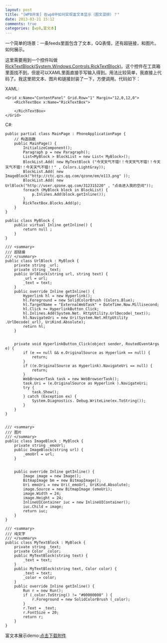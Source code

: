 ```yaml
---
layout: post
title: "[WP8开发] 在wp8中如何实现富文本显示（图文混排）？"
date: 2013-03-21 15:12
comments: true
categories: [wp8,富文本]
---
```


一个简单的场景：一条feeds里面包含了文本，QQ表情，还有超链接，和图片。如何展示。

这里需要用到一个控件叫做[RickTextBlock(System.Windows.Controls.RickTextBlock)](http://msdn.microsoft.com/zh-cn/library/system.windows.controls.richtextblock%28v=vs.95%29.aspx)。这个控件在工具箱里面找不到，但是可以XAML里面直接手写输入得到。用法比较简单，我直接上代码了。我这里把文本、图片和链接封装了一下，方便调用。代码如下：

<!--more -->

XAML:

    <Grid x:Name="ContentPanel" Grid.Row="1" Margin="12,0,12,0">
        <RichTextBox x:Name="RickTextBox">
            
        </RichTextBox>
    </Grid>

C#:


	public partial class MainPage : PhoneApplicationPage {
        // 构造函数
        public MainPage() {
            InitializeComponent();
            Paragraph p = new Paragraph();
            List<MyBlock > BlockList = new List< MyBlock>();
            BlockList.Add( new MyTextBlock ("今天天气不错!！今天天气不错!！今天天气不错!！今天天气不错!！" , Colors.LightGray));
            BlockList.Add( new ImageBlock("http://ctc.qzs.qq.com/qzone/em/e113.png" ));
            BlockList.Add( new UrlBlock("http://user.qzone.qq.com/312315220" , "点击进入我的空间"));
            foreach (MyBlock block in BlockList) {
                p.Inlines.Add(block.getInline());
            }
            RickTextBox.Blocks.Add(p);
        }
    }

    public class MyBlock {
        public virtual Inline getInline() {
            return null ;
        }
    }

    /// <summary>
    /// 超链接
    /// </summary>
    public class UrlBlock : MyBlock {
        private string _url;
        private string _text;
        public UrlBlock(string url, string text) {
            _url = url;
            _text = text;
        }
        public override Inline getInline() {
            Hyperlink hl = new Hyperlink();
            hl.Foreground = new SolidColorBrush (Colors.Blue);
            hl.TargetName = "ExternalWebTask" + DateTime.Now.Millisecond;
            hl.Click += HyperlinkButton_Click;
            hl.Inlines.Add(System.Net. HttpUtility.UrlDecode(_text));
            hl.NavigateUri = new Uri(System.Net.HttpUtility .UrlDecode(_url), UriKind.Absolute);
            return hl;
        }


        private void HyperlinkButton_Click(object sender, RoutedEventArgs e) {
            if (e == null && e.OriginalSource as Hyperlink == null) {
                return;
            }
            if ((e.OriginalSource as Hyperlink).NavigateUri == null) {
                return;
            }
            WebBrowserTask task = new WebBrowserTask();
            task.Uri = (e.OriginalSource as Hyperlink ).NavigateUri;
            try {
                task.Show();
            } catch (Exception ex) {
                System.Diagnostics. Debug.WriteLine(ex.ToString());
            }
        }
    }


    /// <summary>
    /// 图片
    /// </summary>
    public class ImageBlock : MyBlock {
        private string _emoUrl;
        public ImageBlock(string url) {
            _emoUrl = url;
        }


        public override Inline getInline() {
            Image image = new Image();
            BitmapImage bm = new BitmapImage();
            Uri emoUri = new Uri(_emoUrl, UriKind.Absolute);
            image.Source = new BitmapImage (emoUri);
            image.Width = 24;
            image.Height = 24;
            InlineUIContainer iuc = new InlineUIContainer();
            iuc.Child = image;
            return iuc;
        }
    }

    /// <summary>
    /// 纯文字
    /// </summary>
    public class MyTextBlock : MyBlock {
        private string _text;
        private Color _color;
        public MyTextBlock(string text) {
            _text = text;
        }
        public MyTextBlock(string text, Color color) {
            _text = text;
            _color = color;
        }
        public override Inline getInline() {
            Run r = new Run();
            if (_color.ToString() != "#00000000" ) {
                r.Foreground = new SolidColorBrush (_color);
            }
            r.Text = _text;
            r.FontSize = 20;
            return r;
        }
    }


富文本展示demo:[点击下载附件](/plugin/rich-textblock-demo.rar)
